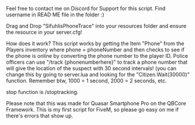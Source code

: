 Feel free to contact me on Discord for Support for this script. Find username in READ ME file in the folder :)

Drag and Drop "SifuhlisPhoneTrace" into your resources folder and ensure the resource in your server.cfg!

How does it work?
This script works by getting the Item "Phone" from the Players inventory where phone = phoneNumber and then checks to see if the phone is online by converting the phone number to the player ID.
Police officers can use "/track {phonenumberhere}" to track a phone number that will give the location of the suspect with 30 second intervals! (you can change this by going to server.lua and looking for the "Citizen.Wait(30000)" function. Remember btw, 1000 = 1 second, 2000 = 2 seconds, etc.

stop function is /stoptracking.

 
Please note that this was made for Quasar Smartphone Pro on the QBCore Framework.
This is my first script for FiveM, so please go easy on me if there's errors that show up.
